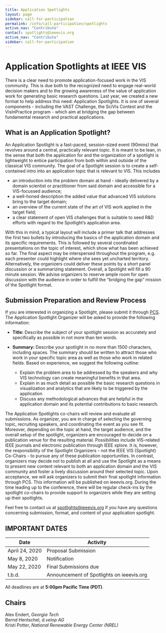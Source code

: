 ```yaml
---
title: Application Spotlights
layout: page
sidebar: call-for-participation
permalink: /info/call-participation/spotlights
active_nav: "Contribute"
contact: spotlights@ieeevis.org
active_nav: "Contribute"
sidebar: call-for-participation
---
```


# Application Spotlights at IEEE VIS
There is a clear need to promote application-focused work in the VIS community. This is due both to the recognized need to engage real-world decision makers and to the growing awareness of the value of application work for generating basic research questions. Last year, we created a new format to help address this need: Application Spotlights. It is one of several components - including the VAST Challenge, the SciVis Contest and the VisInPractice program - which aim at bridging the gap between fundamental research and practical applications. 


## What is an Application Spotlight?
An Application Spotlight is a fast-paced, session-sized event (90mins) that revolves around a central, practically relevant topic. It is meant to be lean, in the sense that both the application for and the organization of a spotlight is lightweight to entice participation from both within and outside of the classical VIS community. The goal of a Spotlight session is to create a self-contained intro into an application topic that is relevant to VIS. This includes 

* an introduction into the problem domain at hand - ideally delivered by a domain scientist or practitioner from said domain and accessible for a VIS-focussed audience;  
* a well-honed description the added value that advanced VIS solutions bring to the target domain;  
* an overview of the current state of the art of VIS work applied in the target field; 
* a clear statement of open VIS challenges that is suitable to seed R&D efforts with regard to the Spotlight’s application area. 

With this in mind, a typical layout will include a primer talk that addresses the first two bullets by introducing the basics of the application domain and its specific requirements. This is followed by several coordinated presentations on the topic of interest, which show what has been achieved so far. The final aspect may be interspersed throughout the program, e.g. each presenter could highlight where she sees yet uncharted territory.  Alternatively, the organizers could deliver these points by a short panel discussion or a summarizing statement. Overall, a Spotlight will fill a 90 minute session. We advise organizers to reserve ample room for open discussion with the audience in order to fulfill the “bridging the gap” mission of the Spotlight format. 

## Submission Preparation and Review Process
If you are interested in organizing a Spotlight, please submit it through [PCS](http://new.precisionconference.com/vgtc/). The Application Spotlight Organizer will be asked to provide the following information:

* **Title:** Describe the subject of your spotlight session as accurately and specifically as possible in not more than ten words.

* **Summary:** Describe your spotlight in no more than 1500 characters, including spaces. The summary should be written to attract those who work in your specific topic area as well as those who work in related fields. Based on experience, we suggest the following outline:
  * Explain the problem area to be addressed by the speakers and why VIS technology can create meaningful benefits in that area.
  * Explain in as much detail as possible the basic research questions in visualization and analytics that are likely to be triggered by the application
  * Discuss any methodological advances that are helpful in the application domain and its potential contributions to basic research.


The Application Spotlights co-chairs will review and evaluate all submissions. As organizer, you are in charge of selecting the governing topic, recruiting speakers, and coordinating the event as you see fit. Moreover, depending on the topic at hand, the target audience, and the overall setup of the spotlight, organizers are encouraged to decide on a publication venue for the resulting material. Possibilities include VIS-related IEEE journals and electronic publication through IEEE xplore. It is, however, the responsibility of the Spotlight Organizers - not the IEEE VIS (Spotlight) Co-Chairs - to pursue any of these publication opportunities. In contrast, organizers may decide not to publish at all and use the Spotlight as a means to present new content relevant to both an application domain and the VIS community and foster a lively discussion around their selected topic.
Upon acceptance, we will ask organizers to submit their final spotlight information through PCS. 
This information will be published on ieeevis.org.
During the time leading up to the conference, there will be regular check-ins by the spotlight co-chairs to provide support to organizers while they are setting up their spotlights.

Feel free to contact us at [spotlights@ieeevis.org](mailto:spotlights@ieeevis.org) if you have any questions concerning submission, format, and content of your application spotlight.


## IMPORTANT DATES

| Date | Activity |
|------|----------|
| April 24, 2020 | Proposal Submission |
| May 8, 2020 | Notification |
| May 22, 2020 | Final Submissions due |
| t.b.d. | Announcement of Spotlights on ieeevis.org |
      
All deadlines are at **5:00pm Pacific Time (PDT)**.

## Chairs

Alex Endert, *Georgia Tech* <br />
Bernd Hentschel, *d.velop AG* <br />
Kristi Potter, *National Renewable Energy Center (NREL)* 
